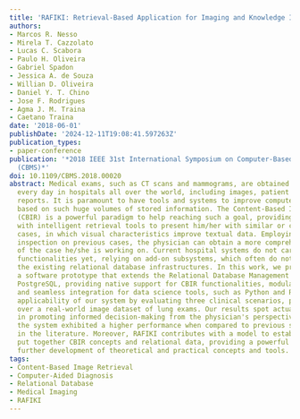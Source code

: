 ```yaml
---
title: 'RAFIKI: Retrieval-Based Application for Imaging and Knowledge Investigation'
authors:
- Marcos R. Nesso
- Mirela T. Cazzolato
- Lucas C. Scabora
- Paulo H. Oliveira
- Gabriel Spadon
- Jessica A. de Souza
- Willian D. Oliveira
- Daniel Y. T. Chino
- Jose F. Rodrigues
- Agma J. M. Traina
- Caetano Traina
date: '2018-06-01'
publishDate: '2024-12-11T19:08:41.597263Z'
publication_types:
- paper-conference
publication: '*2018 IEEE 31st International Symposium on Computer-Based Medical Systems
  (CBMS)*'
doi: 10.1109/CBMS.2018.00020
abstract: Medical exams, such as CT scans and mammograms, are obtained and stored
  every day in hospitals all over the world, including images, patient data, and medical
  reports. It is paramount to have tools and systems to improve computer-aided diagnoses
  based on such huge volumes of stored information. The Content-Based Image Retrieval
  (CBIR) is a powerful paradigm to help reaching such a goal, providing physicians
  with intelligent retrieval tools to present him/her with similar or complementary
  cases, in which visual characteristics improve textual data. Employing comparative
  inspection on previous cases, the physician can obtain a more comprehensive understanding
  of the case he/she is working on. Current hospital systems do not carry native CBIR
  functionalities yet, relying on add-on subsystems, which often do not adhere to
  the existing relational database infrastructures. In this work, we propose RAFIKI,
  a software prototype that extends the Relational Database Management System (RDBMS)
  PostgreSQL, providing native support for CBIR functionalities, modular extensibility,
  and seamless integration for data science tools, such as Python and R. We show the
  applicability of our system by evaluating three clinical scenarios, performing queries
  over a real-world image dataset of lung exams. Our results spot actual potential
  in promoting informed decision-making from the physician's perspective. Besides,
  the system exhibited a higher performance when compared to previous systems found
  in the literature. Moreover, RAFIKI contributes with a model to establish how to
  put together CBIR concepts and relational data, providing a powerful design for
  further development of theoretical and practical concepts and tools.
tags:
- Content-Based Image Retrieval
- Computer-Aided Diagnosis
- Relational Database
- Medical Imaging
- RAFIKI
---
```

